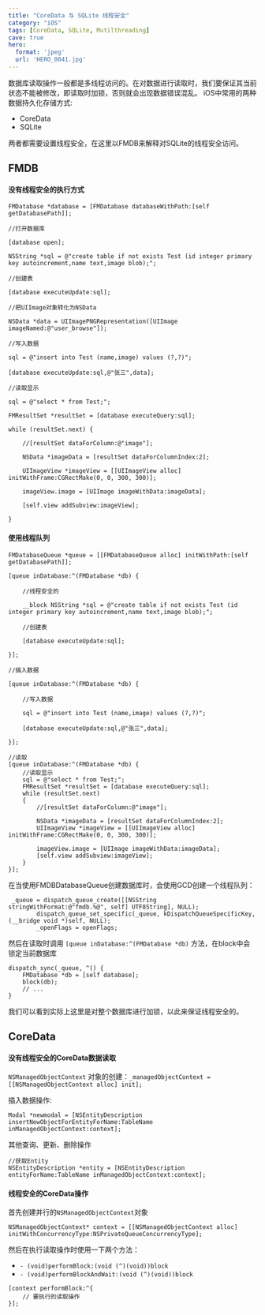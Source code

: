 ```yaml
---
title: "CoreData 与 SQLite 线程安全"
category: "iOS"
tags: [CoreData, SQLite, Mutilthreading]
cave: true
hero:
  format: 'jpeg'
  url: 'HERO_0041.jpg'
---
```

数据库读取操作一般都是多线程访问的。在对数据进行读取时，我们要保证其当前状态不能被修改，即读取时加锁，否则就会出现数据错误混乱。
iOS中常用的两种数据持久化存储方式:

* CoreData
* SQLite

两者都需要设置线程安全，在这里以FMDB来解释对SQLite的线程安全访问。

## FMDB

#### 没有线程安全的执行方式

```objc
FMDatabase *database = [FMDatabase databaseWithPath:[self getDatabasePath]];

//打开数据库

[database open];

NSString *sql = @"create table if not exists Test (id integer primary key autoincrement,name text,image blob);";

//创建表

[database executeUpdate:sql];

//把UIImage对象转化为NSData

NSData *data = UIImagePNGRepresentation([UIImage imageNamed:@"user_browse"]);

//写入数据

sql = @"insert into Test (name,image) values (?,?)";

[database executeUpdate:sql,@"张三",data];

//读取显示

sql = @"select * from Test;";

FMResultSet *resultSet = [database executeQuery:sql];

while (resultSet.next) {

    //[resultSet dataForColumn:@"image"];

    NSData *imageData = [resultSet dataForColumnIndex:2];

    UIImageView *imageView = [[UIImageView alloc] initWithFrame:CGRectMake(0, 0, 300, 300)];

    imageView.image = [UIImage imageWithData:imageData];

    [self.view addSubview:imageView];

}
```

#### 使用线程队列

```objc
FMDatabaseQueue *queue = [[FMDatabaseQueue alloc] initWithPath:[self getDatabasePath]];

[queue inDatabase:^(FMDatabase *db) {

    //线程安全的

    __block NSString *sql = @"create table if not exists Test (id integer primary key autoincrement,name text,image blob);";

    //创建表

    [database executeUpdate:sql];

}];

//插入数据

[queue inDatabase:^(FMDatabase *db) {

    //写入数据

    sql = @"insert into Test (name,image) values (?,?)";

    [database executeUpdate:sql,@"张三",data];

}];

//读取
[queue inDatabase:^(FMDatabase *db) {
    //读取显示
    sql = @"select * from Test;";
    FMResultSet *resultSet = [database executeQuery:sql];
    while (resultSet.next)
    {
        //[resultSet dataForColumn:@"image"];

        NSData *imageData = [resultSet dataForColumnIndex:2];
        UIImageView *imageView = [[UIImageView alloc] initWithFrame:CGRectMake(0, 0, 300, 300)];

        imageView.image = [UIImage imageWithData:imageData];
        [self.view addSubview:imageView];
    }
}];
```

在当使用FMDBDatabaseQueue创建数据库时，会使用GCD创建一个线程队列：

```objc
 _queue = dispatch_queue_create([[NSString stringWithFormat:@"fmdb.%@", self] UTF8String], NULL);
        dispatch_queue_set_specific(_queue, kDispatchQueueSpecificKey, (__bridge void *)self, NULL);
        _openFlags = openFlags;
```

然后在读取时调用 `[queue inDatabase:^(FMDatabase *db)` 方法，在block中会锁定当前数据库

```objc
dispatch_sync(_queue, ^() {
    FMDatabase *db = [self database];
    block(db);
    // ...
}
```

我们可以看到实际上这里是对整个数据库进行加锁，以此来保证线程安全的。

## CoreData

#### 没有线程安全的CoreData数据读取

`NSManagedObjectContext` 对象的创建：`_managedObjectContext = [[NSManagedObjectContext alloc] init];`

插入数据操作:

```objc
Modal *newmodal = [NSEntityDescription insertNewObjectForEntityForName:TableName inManagedObjectContext:context];
```

其他查询、更新、删除操作

```objc
//获取Entity
NSEntityDescription *entity = [NSEntityDescription entityForName:TableName inManagedObjectContext:context];
```

#### 线程安全的CoreData操作

首先创建并行的`NSManagedObjectContext`对象

```objc
NSManagedObjectContext* context = [[NSManagedObjectContext alloc] initWithConcurrencyType:NSPrivateQueueConcurrencyType];
```

然后在执行读取操作时使用一下两个方法：

* `- (void)performBlock:(void (^)(void))block`
* `- (void)performBlockAndWait:(void (^)(void))block`

```objc
[context performBlock:^{
    // 要执行的读取操作
}];
```
